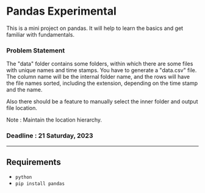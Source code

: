 # Pandas Experimental

This is a mini project on pandas. It will help to learn the basics and get familiar with fundamentals.

### Problem Statement

The "data" folder contains some folders, within which there are some files with unique names and time stamps. You have to generate a "data.csv" file. The column name will be the internal folder name, and the rows will have the file names sorted, including the extension, depending on the time stamp and the name.

Also there should be a feature to manually select the inner folder and output file location.

Note : Maintain the location hierarchy.

### Deadline : 21 Saturday, 2023

---
## Requirements 

* `python`
* `pip install pandas`